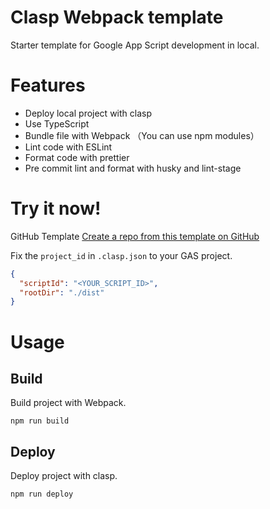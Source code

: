 # Clasp Webpack template

Starter template for Google App Script development in local.

# Features

- Deploy local project with clasp
- Use TypeScript
- Bundle file with Webpack （You can use npm modules）
- Lint code with ESLint 
- Format code with prettier
- Pre commit lint and format with husky and lint-stage

# Try it now!
GitHub Template
[Create a repo from this template on GitHub](https://github.com/kawamataryo/clasp-webpack-template/generate)

Fix the `project_id` in `.clasp.json` to your GAS project.

```.clasp.json
{
  "scriptId": "<YOUR_SCRIPT_ID>",
  "rootDir": "./dist"
}
```

# Usage

## Build
Build project with Webpack.

```
npm run build
```

## Deploy
Deploy project with clasp.

```
npm run deploy
```
